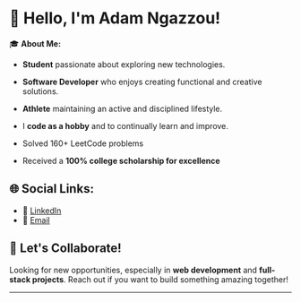 # 👋 Hello, I'm Adam Ngazzou!

🎓 **About Me:**
- **Student** passionate about exploring new technologies.
- **Software Developer** who enjoys creating functional and creative solutions.
- **Athlete** maintaining an active and disciplined lifestyle.
- I **code as a hobby** and to continually learn and improve.

- Solved 160+ LeetCode problems
- Received a **100% college scholarship for excellence**

## 🌐 Social Links:
- 🌟 [LinkedIn](https://www.linkedin.com/in/adam-ngazzou/)
- 🐙 [Email](adem.ngazzou@horizon-university.tn)

## 📢 Let's Collaborate!
Looking for new opportunities, especially in **web development** and **full-stack projects**. Reach out if you want to build something amazing together!

---
